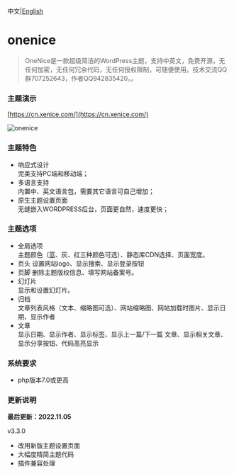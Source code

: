 中文|[English](README.md)

# onenice
> OneNice是一款超级简洁的WordPress主题，支持中英文，免费开源，无任何加密，无任何冗余代码，无任何授权限制，可随便使用。技术交流QQ群707252643，作者QQ942835420。。  

### 主题演示

[https://cn.xenice.com/](https://cn.xenice.com/)

![onenice](https://raw.githubusercontent.com/xenice/onenice/master/screenshot_cn.png)

### 主题特色

- 响应式设计  
完美支持PC端和移动端；
- 多语言支持  
内置中、英文语言包，需要其它语言可自己增加；
- 原生主题设置页面  
无缝嵌入WORDPRESS后台，页面更自然，速度更快；


### 主题选项
- 全局选项  
主题颜色（蓝、灰、红三种颜色可选）、静态库CDN选择、页面宽度。
- 页头
设置网站logo、显示搜索、显示登录按钮
- 页脚
删除主题版权信息、填写网站备案号。
- 幻灯片  
显示和设置幻灯片。
- 归档  
文章列表风格（文本、缩略图可选）、网站缩略图、网站加载时图片、显示日期、显示作者
- 文章  
显示日期、显示作者、显示标签、显示上一篇/下一篇 文章、显示相关文章、显示分享按钮、代码高亮显示


### 系统要求
- php版本7.0或更高


### 更新说明

**最后更新：2022.11.05**

v3.3.0

- 改用新版主题设置页面
- 大幅度精简主题代码
- 插件兼容处理
